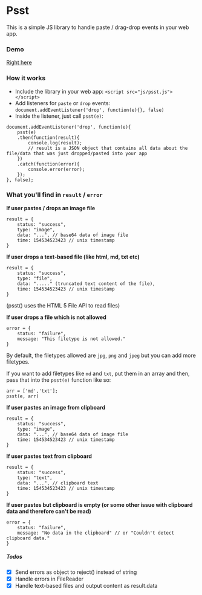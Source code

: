 # Psst

This is a simple JS library to handle paste / drag-drop events in your web app.

### Demo

[Right here][0]

### How it works

- Include the library in your web app: ```<script src="js/psst.js"></script>```
- Add listeners for `paste` or `drop` events: `document.addEventListener('drop', function(e){}, false)`
- Inside the listener, just call `psst(e)`:

```
document.addEventListener('drop', function(e){
    psst(e)
    .then(function(result){
        console.log(result);
        // result is a JSON object that contains all data about the file/data that was just dropped/pasted into your app
    })
    .catch(function(error){
        console.error(error);
    });
}, false);
```

### What you'll find in `result` / `error`

**If user pastes / drops an image file**   
```
result = {
    status: "success",
    type: "image",
    data: "...", // base64 data of image file
    time: 154534523423 // unix timestamp
}
```

**If user drops a text-based file (like html, md, txt etc)**   
```
result = {
    status: "success",
    type: "file",
    data: "....." (truncated text content of the file),
    time: 154534523423 // unix timestamp
}
```

(psst() uses the HTML 5 File API to read files)

**If user drops a file which is not allowed**   
```
error = {
    status: "failure",
    message: "This filetype is not allowed."
}
```

By default, the filetypes allowed are `jpg`, `png` and `jpeg` but you can add more filetypes.

If you want to add filetypes like `md` and `txt`, put them in an array and then, pass that into the `psst(e)` function like so:

```
arr = ['md','txt'];
psst(e, arr)
```

**If user pastes an image from clipboard**
```
result = {
    status: "success",
    type: "image",
    data: "...", // base64 data of image file
    time: 154534523423 // unix timestamp
}
```

**If user pastes text from clipboard**
```
result = {
    status: "success",
    type: "text",
    data: "...", // clipboard text
    time: 154534523423 // unix timestamp
}
```

**If user pastes but clipboard is empty (or some other issue with clipboard data and therefore can't be read)**
```
error = {
    status: "failure",
    message: "No data in the clipboard" // or "Couldn't detect clipboard data."
}
```

##### Todos

- [x] Send errors as object to reject() instead of string
- [x] Handle errors in FileReader
- [x] Handle text-based files and output content as result.data

[0]: http://druchan.com/psst/